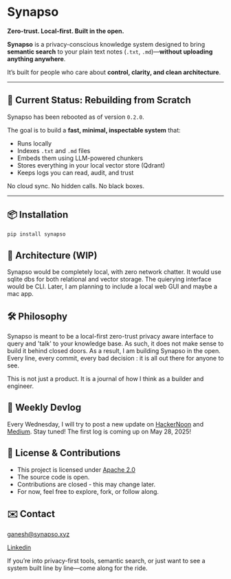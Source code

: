 # Synapso

**Zero-trust. Local-first. Built in the open.**

**Synapso** is a privacy-conscious knowledge system designed to bring **semantic search** to your plain text notes (`.txt`, `.md`)—**without uploading anything anywhere**.

It’s built for people who care about **control, clarity, and clean architecture**.

---

## 🚧 Current Status: Rebuilding from Scratch

Synapso has been rebooted as of version `0.2.0`.

The goal is to build a **fast, minimal, inspectable system** that:
- Runs locally
- Indexes `.txt` and `.md` files
- Embeds them using LLM-powered chunkers
- Stores everything in your local vector store (Qdrant)
- Keeps logs you can read, audit, and trust

No cloud sync. No hidden calls. No black boxes.

---

## 📦 Installation

```bash
pip install synapso

```

## 🧠 Architecture (WIP)

Synapso would be completely local, with zero network chatter. It would use sqlite dbs for both relational and vector storage. The quierying interface would be CLI. Later, I am planning to include a local web GUI and maybe a mac app.

## 🛠 Philosophy

Synapso is meant to be a local-first zero-trust privacy aware interface to query and 'talk' to your knowledge base. As such, it does not make sense to build it behind closed doors. As a result, I am building Synapso in the open. Every line, every commit, every bad decision : it is all out there for anyone to see. 

This is not just a product. It is a journal of how I think as a builder and engineer. 

## 📖 Weekly Devlog

Every Wednesday, I will try to post a new update on [HackerNoon](https://hackernoon.com/u/ganeshpalanikumar) and [Medium](https://medium.com/me/stories/drafts). Stay tuned! The first log is coming up on May 28, 2025!

## 🤝 License & Contributions
- This project is licensed under [Apache 2.0](https://opensource.org/license/apache-2-0)
- The source code is open.
- Contributions are closed - this may change later.
- For now, feel free to explore, fork, or follow along.

## ✉️ Contact
ganesh@synapso.xyz

[Linkedin](https://www.linkedin.com/in/ganesh-palanikumar/)

If you’re into privacy-first tools, semantic search, or just want to see a system built line by line—come along for the ride.
